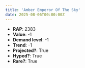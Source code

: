 ```yaml
---
title: 'Amber Emperor Of The Sky'
date: 2025-08-06T00:00:00Z
---
```

- **RAP**: 2383
- **Value**: -1
- **Demand level**: -1
- **Trend**: -1
- **Projected?**: True
- **Hyped?**: True
- **Rare?**: True
